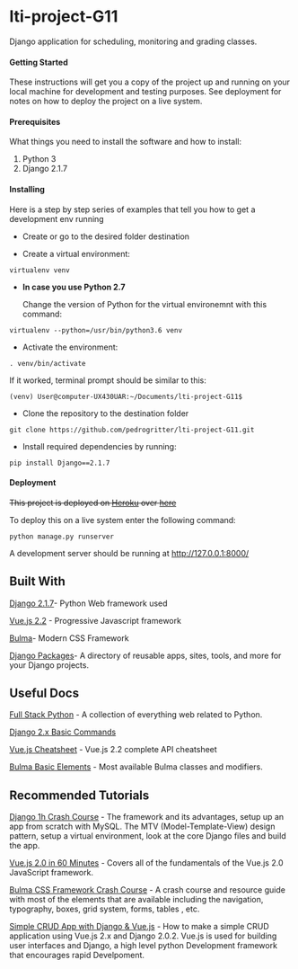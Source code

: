 # lti-project-G11
Django application for scheduling, monitoring and grading classes. 

#### Getting Started
These instructions will get you a copy of the project up and running on your local machine for development and testing purposes. See deployment for notes on how to deploy the project on a live system.

#### Prerequisites
What things you need to install the software and how to install:
1. Python 3
2. Django 2.1.7


#### Installing
Here is a step by step series of examples that tell you how to get a development env running

+  Create or go to the desired folder destination

+  Create a virtual environment:

```
virtualenv venv
```

+  **__In case you use Python 2.7__**

   Change the version of Python for the virtual environemnt with this command:
   
```
virtualenv --python=/usr/bin/python3.6 venv
```

+ Activate the environment:

```
. venv/bin/activate
```

If it worked, terminal prompt should be similar to this:

```
(venv) User@computer-UX430UAR:~/Documents/lti-project-G11$
```

+  Clone the repository to the destination folder

```git
git clone https://github.com/pedrogritter/lti-project-G11.git
```
+ Install required dependencies by running:

```
pip install Django==2.1.7
```

#### Deployment
~~This project is deployed on [Heroku](https://www.heroku.com/) over [here](https://lti-project-G11.herokuapp.com/)~~

To deploy this on a live system enter the following command:

```
python manage.py runserver
```
A development server should be running at http://127.0.0.1:8000/


## Built With

[Django 2.1.7](https://www.djangoproject.com/)- Python Web framework used

[Vue.js 2.2](https://vuejs.org/) - Progressive Javascript framework

[Bulma](https://bulma.io)- Modern CSS Framework

[Django Packages](https://djangopackages.org/)- A directory of reusable apps, sites, tools, and more for your Django projects.


## Useful Docs
[Full Stack Python](https://www.fullstackpython.com/table-of-contents.html) - A collection of everything web related to Python.

[Django 2.x Basic Commands](https://gist.github.com/bradtraversy/0df61e9b306db3d61eb24793b6b7132d)

[Vue.js Cheatsheet](https://vuejs-tips.github.io/cheatsheet/) - Vue.js 2.2 complete API cheatsheet 

[Bulma Basic Elements](http://yingyingzhang.com/bulma-cheat-sheet/assets/bulma-cheat-sheet-7-2-2018.pdf) - Most available Bulma classes and modifiers.

## Recommended Tutorials
[Django 1h Crash Course](https://www.youtube.com/watch?v=D6esTdOLXh4&t=1461s) - The framework and its advantages, setup up an app from scratch with MySQL. The MTV (Model-Template-View) design pattern, setup a virtual environment, look at the core Django files and build the app.

[Vue.js 2.0 in 60 Minutes](https://www.youtube.com/watch?v=z6hQqgvGI4Y&t=106s) - Covers all of the fundamentals of the Vue.js 2.0 JavaScript framework. 

[Bulma CSS Framework Crash Course](https://www.youtube.com/watch?v=IiPQYQT2-wg) - A crash course and resource guide with most of the elements that are available including the navigation, typography, boxes, grid system, forms, tables , etc.

[Simple CRUD App with Django & Vue.js](https://medium.com/quick-code/crud-app-using-vue-js-and-django-516edf4e4217) - How to make a simple CRUD application using Vue.js 2.x and Django 2.0.2. Vue.js is used for building user interfaces and Django, a high level python Development framework that encourages rapid Develpoment.

